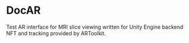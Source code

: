 # DocAR
Test AR interface for MRI slice viewing written for Unity Engine backend NFT and tracking provided by ARToolkit.
